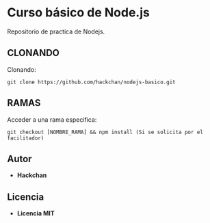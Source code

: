 # Curso básico de Node.js

Repositorio de practica de Nodejs.

## CLONANDO

Clonando:

```
git clone https://github.com/hackchan/nodejs-basico.git
```

## RAMAS

Acceder a una rama especifica:

```
git checkout [NOMBRE_RAMA] && npm install (Si se solicita por el facilitador)
```


## Autor

* **Hackchan**

## Licencia

* **Licencia MIT**
